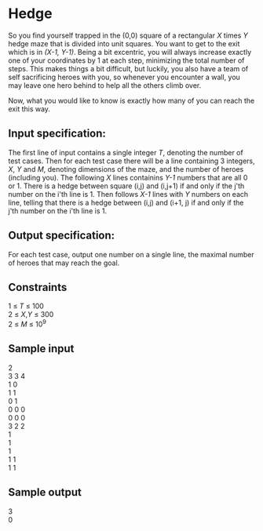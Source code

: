 # Hedge

So you find yourself trapped in the (0,0) square of a rectangular _X_ times _Y_ hedge maze that is divided into unit squares.  You want to get to the exit which is in _(X-1, Y-1)_.  Being a bit excentric, you will always increase exactly one of your coordinates by 1 at each step, minimizing the total number of steps. This makes things a bit difficult, but luckily, you also have a team of self sacrificing heroes with you, so whenever you encounter a wall, you may leave one hero behind to help all the others climb over.

Now, what you would like to know is exactly how many of you can reach the exit this way.

## Input specification:
The first line of input contains a single integer _T_, denoting the number of test cases.  Then for each test case there will be a line containing 3 integers, _X_, _Y_ and _M_, denoting dimensions of the maze, and the number of heroes (including you).   The following _X_ lines containins _Y-1_ numbers that are all 0 or 1.  There is a hedge between square (i,j) and (i,j+1) if and only if the j'th number on the i'th line is 1.  Then follows _X-1_ lines with _Y_ numbers on each line, telling that there is a hedge between (i,j) and (i+1, j) if and only if the j'th number on the i'th line is 1.

## Output specification:
For each test case, output one number on a single line, the maximal number of heroes that may reach the goal.

## Constraints
1 &le; _T_ &le; 100  
2 &le; _X_,_Y_ &le; 300  
2 &le; _M_ &le; 10<sup>9</sup>

## Sample input
2  
3 3 4  
1 0  
1 1  
0 1  
0 0 0  
0 0 0  
3 2 2  
1  
1  
1  
1 1  
1 1  

## Sample output
3  
0  

